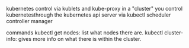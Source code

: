 kubernetes control via kublets and kube-proxy in a "cluster"
you control kubernetesthrough the kubernetes api server via kubectl
scheduler
controller manager

commands
kubectl get nodes: list what nodes there are.
kubectl cluster-info: gives more info on what there is within the cluster. 
